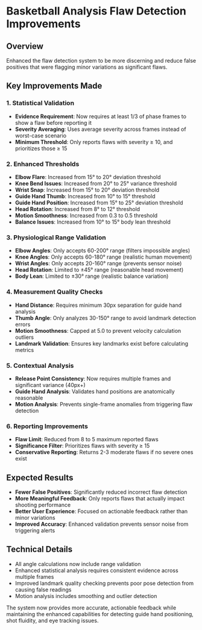 # Basketball Analysis Flaw Detection Improvements

## Overview
Enhanced the flaw detection system to be more discerning and reduce false positives that were flagging minor variations as significant flaws.

## Key Improvements Made

### 1. Statistical Validation
- **Evidence Requirement**: Now requires at least 1/3 of phase frames to show a flaw before reporting it
- **Severity Averaging**: Uses average severity across frames instead of worst-case scenario
- **Minimum Threshold**: Only reports flaws with severity ≥ 10, and prioritizes those ≥ 15

### 2. Enhanced Thresholds
- **Elbow Flare**: Increased from 15° to 20° deviation threshold
- **Knee Bend Issues**: Increased from 20° to 25° variance threshold  
- **Wrist Snap**: Increased from 15° to 20° deviation threshold
- **Guide Hand Thumb**: Increased from 10° to 15° threshold
- **Guide Hand Position**: Increased from 15° to 25° deviation threshold
- **Head Rotation**: Increased from 8° to 12° threshold
- **Motion Smoothness**: Increased from 0.3 to 0.5 threshold
- **Balance Issues**: Increased from 10° to 15° body lean threshold

### 3. Physiological Range Validation
- **Elbow Angles**: Only accepts 60-200° range (filters impossible angles)
- **Knee Angles**: Only accepts 60-180° range (realistic human movement)
- **Wrist Angles**: Only accepts 20-160° range (prevents sensor noise)
- **Head Rotation**: Limited to ±45° range (reasonable head movement)
- **Body Lean**: Limited to ±30° range (realistic balance variation)

### 4. Measurement Quality Checks
- **Hand Distance**: Requires minimum 30px separation for guide hand analysis
- **Thumb Angle**: Only analyzes 30-150° range to avoid landmark detection errors
- **Motion Smoothness**: Capped at 5.0 to prevent velocity calculation outliers
- **Landmark Validation**: Ensures key landmarks exist before calculating metrics

### 5. Contextual Analysis
- **Release Point Consistency**: Now requires multiple frames and significant variance (40px+)
- **Guide Hand Analysis**: Validates hand positions are anatomically reasonable
- **Motion Analysis**: Prevents single-frame anomalies from triggering flaw detection

### 6. Reporting Improvements
- **Flaw Limit**: Reduced from 8 to 5 maximum reported flaws
- **Significance Filter**: Prioritizes flaws with severity ≥ 15
- **Conservative Reporting**: Returns 2-3 moderate flaws if no severe ones exist

## Expected Results
- **Fewer False Positives**: Significantly reduced incorrect flaw detection
- **More Meaningful Feedback**: Only reports flaws that actually impact shooting performance
- **Better User Experience**: Focused on actionable feedback rather than minor variations
- **Improved Accuracy**: Enhanced validation prevents sensor noise from triggering alerts

## Technical Details
- All angle calculations now include range validation
- Enhanced statistical analysis requires consistent evidence across multiple frames
- Improved landmark quality checking prevents poor pose detection from causing false readings
- Motion analysis includes smoothing and outlier detection

The system now provides more accurate, actionable feedback while maintaining the enhanced capabilities for detecting guide hand positioning, shot fluidity, and eye tracking issues.
